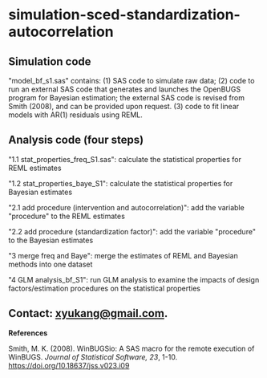 # simulation-sced-standardization-autocorrelation

## Simulation code

"model_bf_s1.sas" contains: 
(1) SAS code to simulate raw data; 
(2) code to run an external SAS code that generates and launches the OpenBUGS program for Bayesian estimation; the external SAS code is revised from Smith (2008), and can be provided upon request.
(3) code to fit linear models with AR(1) residuals using REML.

## Analysis code (four steps)

"1.1 stat_properties_freq_S1.sas": calculate the statistical properties for REML estimates

"1.2 stat_properties_baye_S1": calculate the statistical properties for Bayesian estimates

"2.1 add procedure (intervention and autocorrelation)": add the variable "procedure" to the REML estimates

"2.2 add procedure (standardization factor)": add the variable "procedure" to the Bayesian estimates

"3 merge freq and Baye": merge the estimates of REML and Bayesian methods into one dataset

"4 GLM analysis_bf_S1": run GLM analysis to examine the impacts of design factors/estimation procedures on the statistical properties

## Contact: xyukang@gmail.com.

**References**

Smith, M. K. (2008). WinBUGSio: A SAS macro for the remote execution of WinBUGS. *Journal of Statistical Software, 23*, 1-10. https://doi.org/10.18637/jss.v023.i09
